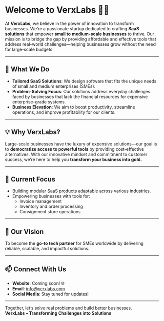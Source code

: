 # Welcome to VerxLabs 🧪✨

At **VerxLabs**, we believe in the power of innovation to transform businesses. We're a passionate startup dedicated to crafting **SaaS solutions** that empower **small to medium-scale businesses** to thrive. Our mission is to bridge the gap by providing affordable and effective tools that address real-world challenges—helping businesses grow without the need for large-scale budgets.

---

## 🌟 What We Do

- **Tailored SaaS Solutions**: We design software that fits the unique needs of small and medium enterprises (SMEs).
- **Problem-Solving Focus**: Our solutions address everyday challenges faced by businesses that lack the financial resources for expensive enterprise-grade systems.
- **Business Elevation**: We aim to boost productivity, streamline operations, and improve profitability for our clients.

---

## 💡 Why VerxLabs?

Large-scale businesses have the luxury of expensive solutions—our goal is to **democratize access to powerful tools** by providing cost-effective alternatives. With our innovative mindset and commitment to customer success, we’re here to help you **transform your business into gold.**

---

## 🔧 Current Focus

- Building modular SaaS products adaptable across various industries.
- Empowering businesses with tools for:
  - Invoice management
  - Inventory and order processing
  - Consignment store operations

---

## 🚀 Our Vision

To become the **go-to tech partner** for SMEs worldwide by delivering reliable, scalable, and impactful solutions.

---

## 📫 Connect With Us

- **Website**: Coming soon! 🌐
- **Email**: [info@verxlabs.com](mailto:info@verxlabs.com)
- **Social Media**: Stay tuned for updates!

---

Together, let’s solve real problems and build better businesses.  
**VerxLabs – Transforming Challenges into Solutions**  
